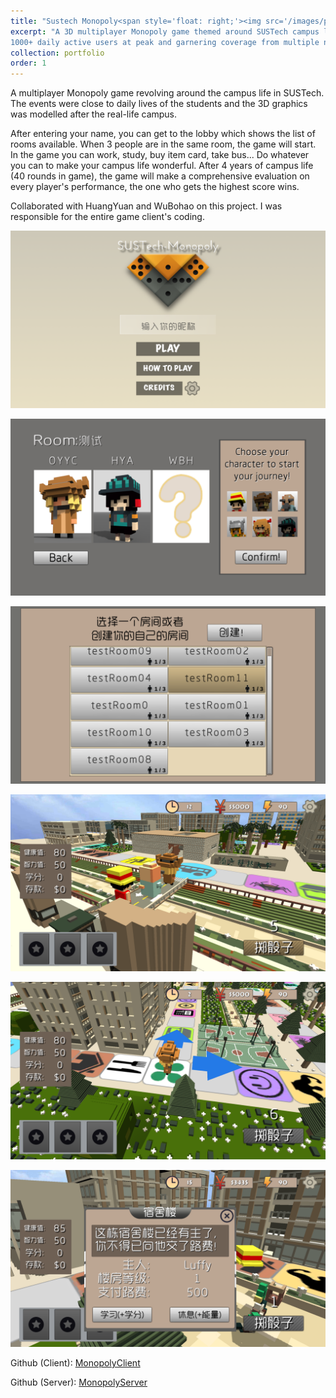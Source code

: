 ```yaml
---
title: "Sustech Monopoly<span style='float: right;'><img src='/images/portfolio/monopolyIcon.png' style='height: 4em;'></span>"
excerpt: "A 3D multiplayer Monopoly game themed around SUSTech campus life, achieving
1000+ daily active users at peak and garnering coverage from multiple nationwide media outlets."
collection: portfolio
order: 1
---
```


A multiplayer Monopoly game revolving around the campus life in SUSTech. The events were close to daily lives of the students and the 3D graphics was modelled after the real-life campus.

After entering your name, you can get to the lobby which shows the list of rooms available. When 3 people are in the same room, the game will start. In the game you can work, study, buy item card, take bus... Do whatever you can to make your campus life wonderful. After 4 years of campus life (40 rounds in game), the game will make a comprehensive evaluation on every player's performance, the one who gets the highest score wins.

Collaborated with HuangYuan and WuBohao on this project. I was responsible for the entire game client's coding.

![Monopoly](/images/portfolio/monopoly1.png)

![Monopoly](/images/portfolio/monopoly2.png)

![Monopoly](/images/portfolio/monopoly3.png)

![Monopoly](/images/portfolio/monopoly4.png)

![Monopoly](/images/portfolio/monopoly5.png)

![Monopoly](/images/portfolio/monopoly6.png)

Github (Client): [MonopolyClient](https://github.com/Instein98/SustechMonopoly)

Github (Server): [MonopolyServer](https://github.com/maxCodeVector/Monopoly)